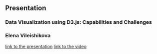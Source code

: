 ## Presentation
### Data Visualization using D3.js: Capabilities and Challenges
### Elena Vileishikova
[link to the presentation](https://rolling-scopes-school.github.io/alv0425-JSFE2023Q4/presentation-d3)
[link to the video]()
